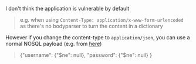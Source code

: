 I don't think the application is vulnerable by default
> e.g. when using `Content-Type: application/x-www-form-urlencoded` as there's no bodyparser to turn the content in a dictionary

However if you change the content-type to `application/json`, you can use a normal NOSQL payload (e.g. from [here](https://book.hacktricks.xyz/pentesting-web/nosql-injection)) 
> {"username": {"$ne": null}, "password": {"$ne": null} }